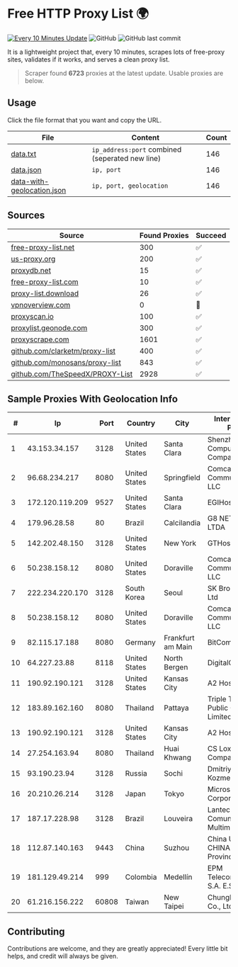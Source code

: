 
# Free HTTP Proxy List 🌍

[![Every 10 Minutes Update](https://github.com/mertguvencli/http-proxy-list/actions/workflows/main.yml/badge.svg?branch=main)](https://github.com/mertguvencli/http-proxy-list/actions/workflows/main.yml)
![GitHub](https://img.shields.io/github/license/mertguvencli/http-proxy-list)
![GitHub last commit](https://img.shields.io/github/last-commit/mertguvencli/http-proxy-list)

It is a lightweight project that, every 10 minutes, scrapes lots of free-proxy sites, validates if it works, and serves a clean proxy list.


> Scraper found **6723** proxies at the latest update. Usable proxies are below.

## Usage

Click the file format that you want and copy the URL.


|File|Content|Count|
|----|-------|-----|
|[data.txt](https://raw.githubusercontent.com/mertguvencli/http-proxy-list/main/proxy-list/data.txt)|`ip_address:port` combined (seperated new line)|146|
|[data.json](https://raw.githubusercontent.com/mertguvencli/http-proxy-list/main/proxy-list/data.json)|`ip, port`|146|
|[data-with-geolocation.json](https://raw.githubusercontent.com/mertguvencli/http-proxy-list/main/proxy-list/data-with-geolocation.json)|`ip, port, geolocation`|146|

## Sources

|Source|Found Proxies|Succeed|
|------|-------------|-------|
|[free-proxy-list.net](https://free-proxy-list.net)|300|✅|
|[us-proxy.org](https://www.us-proxy.org)|200|✅|
|[proxydb.net](http://proxydb.net)|15|✅|
|[free-proxy-list.com](https://free-proxy-list.com/?page=&port=&type%5B%5D=http&type%5B%5D=https&up_time=0&search=Search)|10|✅|
|[proxy-list.download](https://www.proxy-list.download/HTTP)|26|✅|
|[vpnoverview.com](https://vpnoverview.com/privacy/anonymous-browsing/free-proxy-servers)|0|🚫|
|[proxyscan.io](https://www.proxyscan.io)|100|✅|
|[proxylist.geonode.com](https://proxylist.geonode.com/api/proxy-list?limit=300&page=1&sort_by=lastChecked&sort_type=desc&protocols=http,https)|300|✅|
|[proxyscrape.com](https://api.proxyscrape.com/v2/?request=displayproxies&protocol=http&timeout=10000&country=all&ssl=all&anonymity=all)|1601|✅|
|[github.com/clarketm/proxy-list](https://raw.githubusercontent.com/clarketm/proxy-list/master/proxy-list-raw.txt)|400|✅|
|[github.com/monosans/proxy-list](https://raw.githubusercontent.com/monosans/proxy-list/main/proxies/http.txt)|843|✅|
|[github.com/TheSpeedX/PROXY-List](https://raw.githubusercontent.com/TheSpeedX/PROXY-List/master/http.txt)|2928|✅|


## Sample Proxies With Geolocation Info

|#|Ip|Port|Country|City|Internet Service Provider|
|-|--|----|-------|----|-------------------------|
|1|43.153.34.157|3128|United States|Santa Clara|Shenzhen Tencent Computer Systems Company Limited|
|2|96.68.234.217|8080|United States|Springfield|Comcast Cable Communications, LLC|
|3|172.120.119.209|9527|United States|Santa Clara|EGIHosting|
|4|179.96.28.58|80|Brazil|Calcilandia|G8 NETWORKS LTDA|
|5|142.202.48.150|3128|United States|New York|GTHost|
|6|50.238.158.12|8080|United States|Doraville|Comcast Cable Communications, LLC|
|7|222.234.220.170|3128|South Korea|Seoul|SK Broadband Co Ltd|
|8|50.238.158.12|8080|United States|Doraville|Comcast Cable Communications, LLC|
|9|82.115.17.188|8080|Germany|Frankfurt am Main|BitCommand LLC|
|10|64.227.23.88|8118|United States|North Bergen|DigitalOcean, LLC|
|11|190.92.190.121|3128|United States|Kansas City|A2 Hosting, Inc.|
|12|183.89.162.160|8080|Thailand|Pattaya|Triple T Broadband Public Company Limited|
|13|190.92.190.121|3128|United States|Kansas City|A2 Hosting, Inc.|
|14|27.254.163.94|8080|Thailand|Huai Khwang|CS Loxinfo Public Company Limited|
|15|93.190.23.94|3128|Russia|Sochi|Dmitriy V. Kozmenko|
|16|20.210.26.214|3128|Japan|Tokyo|Microsoft Corporation|
|17|187.17.228.98|3128|Brazil|Louveira|Lantec Comunicacao Multimidia Ltda|
|18|112.87.140.163|9443|China|Suzhou|China Unicom CHINA169 Jiangsu Province Network|
|19|181.129.49.214|999|Colombia|Medellín|EPM Telecomunicaciones S.A. E.S.P.|
|20|61.216.156.222|60808|Taiwan|New Taipei|Chunghwa Telecom Co., Ltd.|



## Contributing

Contributions are welcome, and they are greatly appreciated! Every
little bit helps, and credit will always be given.

